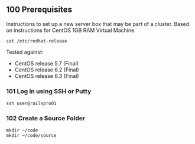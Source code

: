 ## 100 Prerequisites
Instructions to set up a new server box that may be part of a cluster.
Based on instructions for CentOS 1GB RAM Virtual Machine

```
cat /etc/redhat-release
```

Tested against:

- CentOS release 5.7 (Final)
- CentOS release 6.2 (Final)
- CentOS release 6.3 (Final)

### 101 Log in using SSH or Putty

```
ssh user@railspro01
```

### 102 Create a Source Folder

```
mkdir ~/code
mkdir ~/code/source
```
